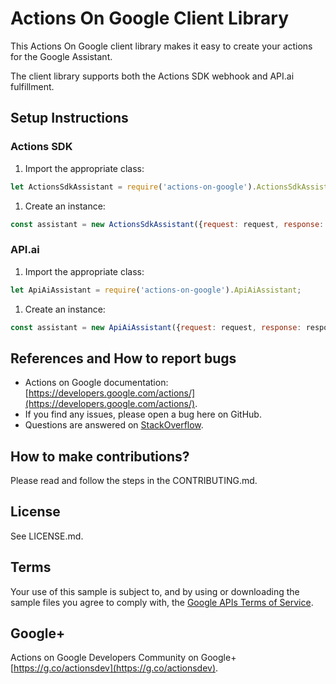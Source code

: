 # Actions On Google Client Library

This Actions On Google client library makes it easy to create your actions for the Google Assistant.

The client library supports both the Actions SDK webhook and API.ai fulfillment.

## Setup Instructions

### Actions SDK
 1. Import the appropriate class:

```javascript
let ActionsSdkAssistant = require('actions-on-google').ActionsSdkAssistant;
```

 1. Create an instance:

```javascript
const assistant = new ActionsSdkAssistant({request: request, response: response});
```

### API.ai
 1. Import the appropriate class:

```javascript
let ApiAiAssistant = require('actions-on-google').ApiAiAssistant;
```

 1. Create an instance:

```javascript
const assistant = new ApiAiAssistant({request: request, response: response});
```

## References and How to report bugs
* Actions on Google documentation: [https://developers.google.com/actions/](https://developers.google.com/actions/).
* If you find any issues, please open a bug here on GitHub.
* Questions are answered on [StackOverflow](https://stackoverflow.com/questions/tagged/actions-on-google).

## How to make contributions?
Please read and follow the steps in the CONTRIBUTING.md.

## License
See LICENSE.md.

## Terms
Your use of this sample is subject to, and by using or downloading the sample files you agree to comply with, the [Google APIs Terms of Service](https://developers.google.com/terms/).

## Google+
Actions on Google Developers Community on Google+ [https://g.co/actionsdev](https://g.co/actionsdev).
